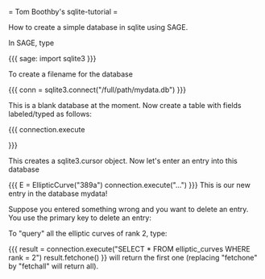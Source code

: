 = Tom Boothby's sqlite-tutorial =

How to create a simple database in sqlite using SAGE.

In SAGE, type

{{{
sage: import sqlite3
}}}

To create a filename for the database

{{{
conn = sqlite3.connect("/full/path/mydata.db")
}}}

This is a blank database at the moment.
Now create a table with fields labeled/typed as follows:

{{{
connection.execute

}}}

This creates a sqlite3.cursor object. Now let's enter an entry into this database

{{{
E = EllipticCurve("389a")
connection.execute("...")
}}}
This is our new entry in the database mydata!

Suppose you entered something wrong and you want to delete an 
entry. You use the primary key to delete an entry:

To "query" all the elliptic curves of rank 2, type:

{{{
result = connection.execute("SELECT * FROM elliptic_curves WHERE rank = 2")
result.fetchone()
}}
will return the first one (replacing "fetchone" by "fetchall" will return all).
